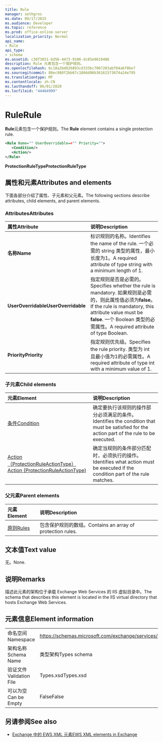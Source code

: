 ```yaml
---
title: Rule
manager: sethgros
ms.date: 09/17/2015
ms.audience: Developer
ms.topic: reference
ms.prod: office-online-server
localization_priority: Normal
api_name:
- Rule
api_type:
- schema
ms.assetid: c30f3851-bd56-4473-9106-dc85e9619486
description: Rule 元素包含一个保护规则。
ms.openlocfilehash: 6c18a2bd026893cd333bc7007203abf04a6f0be7
ms.sourcegitcommit: 88ec988f2bb67c1866d06b361615f3674a24e795
ms.translationtype: MT
ms.contentlocale: zh-CN
ms.lasthandoff: 06/01/2020
ms.locfileid: "44464999"
---
```

# <a name="rule"></a><span data-ttu-id="8bb3a-103">Rule</span><span class="sxs-lookup"><span data-stu-id="8bb3a-103">Rule</span></span>

<span data-ttu-id="8bb3a-104">**Rule**元素包含一个保护规则。</span><span class="sxs-lookup"><span data-stu-id="8bb3a-104">The **Rule** element contains a single protection rule.</span></span> 
  
```XML
<Rule Name="" UserOverridable=="" Priority="">
   <Condition/>
   <Action/>
</Rule>
```

 <span data-ttu-id="8bb3a-105">**ProtectionRuleType**</span><span class="sxs-lookup"><span data-stu-id="8bb3a-105">**ProtectionRuleType**</span></span>
## <a name="attributes-and-elements"></a><span data-ttu-id="8bb3a-106">属性和元素</span><span class="sxs-lookup"><span data-stu-id="8bb3a-106">Attributes and elements</span></span>

<span data-ttu-id="8bb3a-107">下面各部分介绍了属性、子元素和父元素。</span><span class="sxs-lookup"><span data-stu-id="8bb3a-107">The following sections describe attributes, child elements, and parent elements.</span></span>
  
### <a name="attributes"></a><span data-ttu-id="8bb3a-108">Attributes</span><span class="sxs-lookup"><span data-stu-id="8bb3a-108">Attributes</span></span>

|<span data-ttu-id="8bb3a-109">**属性**</span><span class="sxs-lookup"><span data-stu-id="8bb3a-109">**Attribute**</span></span>|<span data-ttu-id="8bb3a-110">**说明**</span><span class="sxs-lookup"><span data-stu-id="8bb3a-110">**Description**</span></span>|
|:-----|:-----|
|<span data-ttu-id="8bb3a-111">**名称**</span><span class="sxs-lookup"><span data-stu-id="8bb3a-111">**Name**</span></span> <br/> |<span data-ttu-id="8bb3a-112">标识规则的名称。</span><span class="sxs-lookup"><span data-stu-id="8bb3a-112">Identifies the name of the rule.</span></span> <span data-ttu-id="8bb3a-113">一个必需的 string 类型的属性，最小长度为1。</span><span class="sxs-lookup"><span data-stu-id="8bb3a-113">A required attribute of type string with a minimum length of 1.</span></span>  <br/> |
|<span data-ttu-id="8bb3a-114">**UserOverridable**</span><span class="sxs-lookup"><span data-stu-id="8bb3a-114">**UserOverridable**</span></span> <br/> |<span data-ttu-id="8bb3a-115">指定规则是否是必需的。</span><span class="sxs-lookup"><span data-stu-id="8bb3a-115">Specifies whether the rule is mandatory.</span></span> <span data-ttu-id="8bb3a-116">如果规则是必需的，则此属性值必须为**false**。</span><span class="sxs-lookup"><span data-stu-id="8bb3a-116">If the rule is mandatory, this attribute value must be **false**.</span></span> <span data-ttu-id="8bb3a-117">一个 Boolean 类型的必需属性。</span><span class="sxs-lookup"><span data-stu-id="8bb3a-117">A required attribute of type Boolean.</span></span>  <br/> |
|<span data-ttu-id="8bb3a-118">**Priority**</span><span class="sxs-lookup"><span data-stu-id="8bb3a-118">**Priority**</span></span> <br/> |<span data-ttu-id="8bb3a-119">指定规则优先级。</span><span class="sxs-lookup"><span data-stu-id="8bb3a-119">Specifies the rule priority.</span></span> <span data-ttu-id="8bb3a-120">类型为 int 且最小值为1的必需属性。</span><span class="sxs-lookup"><span data-stu-id="8bb3a-120">A required attribute of type int with a minimum value of 1.</span></span>  <br/> |
   
### <a name="child-elements"></a><span data-ttu-id="8bb3a-121">子元素</span><span class="sxs-lookup"><span data-stu-id="8bb3a-121">Child elements</span></span>

|<span data-ttu-id="8bb3a-122">**元素**</span><span class="sxs-lookup"><span data-stu-id="8bb3a-122">**Element**</span></span>|<span data-ttu-id="8bb3a-123">**说明**</span><span class="sxs-lookup"><span data-stu-id="8bb3a-123">**Description**</span></span>|
|:-----|:-----|
|[<span data-ttu-id="8bb3a-124">条件</span><span class="sxs-lookup"><span data-stu-id="8bb3a-124">Condition</span></span>](condition.md) <br/> |<span data-ttu-id="8bb3a-125">确定要执行该规则的操作部分必须满足的条件。</span><span class="sxs-lookup"><span data-stu-id="8bb3a-125">Identifies the condition that must be satisfied for the action part of the rule to be executed.</span></span>  <br/> |
|[<span data-ttu-id="8bb3a-126">Action （ProtectionRuleActionType）</span><span class="sxs-lookup"><span data-stu-id="8bb3a-126">Action (ProtectionRuleActionType)</span></span>](action-protectionruleactiontype.md) <br/> |<span data-ttu-id="8bb3a-127">确定当规则的条件部分匹配时，必须执行的操作。</span><span class="sxs-lookup"><span data-stu-id="8bb3a-127">Identifies what action must be executed if the condition part of the rule matches.</span></span>  <br/> |
   
### <a name="parent-elements"></a><span data-ttu-id="8bb3a-128">父元素</span><span class="sxs-lookup"><span data-stu-id="8bb3a-128">Parent elements</span></span>

|<span data-ttu-id="8bb3a-129">**元素**</span><span class="sxs-lookup"><span data-stu-id="8bb3a-129">**Element**</span></span>|<span data-ttu-id="8bb3a-130">**说明**</span><span class="sxs-lookup"><span data-stu-id="8bb3a-130">**Description**</span></span>|
|:-----|:-----|
|[<span data-ttu-id="8bb3a-131">原则</span><span class="sxs-lookup"><span data-stu-id="8bb3a-131">Rules </span></span>](rules-ex15websvcsotherref.md) <br/> |<span data-ttu-id="8bb3a-132">包含保护规则的数组。</span><span class="sxs-lookup"><span data-stu-id="8bb3a-132">Contains an array of protection rules.</span></span>  <br/> |
   
## <a name="text-value"></a><span data-ttu-id="8bb3a-133">文本值</span><span class="sxs-lookup"><span data-stu-id="8bb3a-133">Text value</span></span>

<span data-ttu-id="8bb3a-134">无。</span><span class="sxs-lookup"><span data-stu-id="8bb3a-134">None.</span></span>
  
## <a name="remarks"></a><span data-ttu-id="8bb3a-135">说明</span><span class="sxs-lookup"><span data-stu-id="8bb3a-135">Remarks</span></span>

<span data-ttu-id="8bb3a-136">描述此元素的架构位于承载 Exchange Web Services 的 IIS 虚拟目录中。</span><span class="sxs-lookup"><span data-stu-id="8bb3a-136">The schema that describes this element is located in the IIS virtual directory that hosts Exchange Web Services.</span></span>
  
## <a name="element-information"></a><span data-ttu-id="8bb3a-137">元素信息</span><span class="sxs-lookup"><span data-stu-id="8bb3a-137">Element information</span></span>

|||
|:-----|:-----|
|<span data-ttu-id="8bb3a-138">命名空间</span><span class="sxs-lookup"><span data-stu-id="8bb3a-138">Namespace</span></span>  <br/> |https://schemas.microsoft.com/exchange/services/2006/types  <br/> |
|<span data-ttu-id="8bb3a-139">架构名称</span><span class="sxs-lookup"><span data-stu-id="8bb3a-139">Schema Name</span></span>  <br/> |<span data-ttu-id="8bb3a-140">类型架构</span><span class="sxs-lookup"><span data-stu-id="8bb3a-140">Types schema</span></span>  <br/> |
|<span data-ttu-id="8bb3a-141">验证文件</span><span class="sxs-lookup"><span data-stu-id="8bb3a-141">Validation File</span></span>  <br/> |<span data-ttu-id="8bb3a-142">Types.xsd</span><span class="sxs-lookup"><span data-stu-id="8bb3a-142">Types.xsd</span></span>  <br/> |
|<span data-ttu-id="8bb3a-143">可以为空</span><span class="sxs-lookup"><span data-stu-id="8bb3a-143">Can be Empty</span></span>  <br/> |<span data-ttu-id="8bb3a-144">False</span><span class="sxs-lookup"><span data-stu-id="8bb3a-144">False</span></span>  <br/> |
   
## <a name="see-also"></a><span data-ttu-id="8bb3a-145">另请参阅</span><span class="sxs-lookup"><span data-stu-id="8bb3a-145">See also</span></span>



- [<span data-ttu-id="8bb3a-146">Exchange 中的 EWS XML 元素</span><span class="sxs-lookup"><span data-stu-id="8bb3a-146">EWS XML elements in Exchange</span></span>](ews-xml-elements-in-exchange.md)

